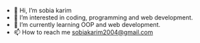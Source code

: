 - 👋 Hi, I’m sobia karim
- 👀 I’m interested in coding, programming and web development.
- 🌱 I’m currently learning OOP and web development.
- 📫 How to reach me sobiakarim2004@gmail.com

<!---
sobiakarim/sobiakarim is a ✨ special ✨ repository because its `README.md` (this file) appears on your GitHub profile.
You can click the Preview link to take a look at your changes.
--->

